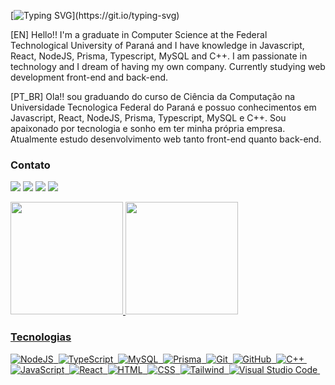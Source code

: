 <!-- <img width=100% src="https://capsule-render.vercel.app/api?type=waving&color=125DB3&height=120&section=header"/> -->

[![Typing SVG](https://readme-typing-svg.herokuapp.com/?color=0077FF&size=25&vCenter=true&width=1000&lines=Olá,+seja+bem+vindo!)](https://git.io/typing-svg)

[EN] Hello!! I'm a graduate in Computer Science at the Federal Technological University of Paraná and I have knowledge in Javascript, React, NodeJS, Prisma, Typescript, MySQL and C++. I am passionate in technology and I dream of having my own company. Currently studying web development front-end and back-end.

[PT_BR] Ola!! sou graduando do curso de Ciência da Computação na Universidade Tecnologica Federal do Paraná e possuo conhecimentos em Javascript, React, NodeJS, Prisma, Typescript, MySQL e C++. Sou apaixonado por tecnologia e sonho em ter minha própria empresa. Atualmente estudo desenvolvimento web tanto front-end quanto back-end.


### Contato
<a href = "https://wa.me/5544997214954"><img src="https://img.shields.io/badge/-Whatsapp-%230077B5?style=for-the-badge&logo=whatsapp&logoColor=white" target="_blank"></a>
<a href="https://www.instagram.com/di0go_rodrigues" target="_blank"><img src="https://img.shields.io/badge/-Instagram-%230077B5?style=for-the-badge&logo=instagram&logoColor=white&backgroundoolor=" target="_blank"></a>
<a href = "mailto:diogorodrigueslife@gmail.com"><img src="https://img.shields.io/badge/-Gmail-%230077B5?style=for-the-badge&logo=gmail&logoColor=white" target="_blank"></a>
<a href="https://www.linkedin.com/in/diogorodriguees" target="_blank"><img src="https://img.shields.io/badge/-LinkedIn-%230077B5?style=for-the-badge&logo=linkedin&logoColor=white" target="_blank"></a>  

<a href="https://github.com/DiogoRodriguees">
<img height="180em"  src="https://github-readme-stats.vercel.app/api?username=DiogoRodriguees&show_icons=true&theme=github_dark&include_all_commits=true&count_private=true&hide_border=true&title_color=0077FF"/>
   
<img height="180em" src="https://github-readme-stats.vercel.app/api/top-langs/?username=DiogoRodriguees&layout=compact&langs_count=7&theme=github_dark&hide=C,Makefile&hide_border=true&title_color=0077FF"/>
     
### Tecnologias  
![NodeJS](https://img.shields.io/badge/-Node.js-%2320232a.svg?style=for-the-badge&logo=node.js)&nbsp;
![TypeScript](https://img.shields.io/badge/-TypeScript-%2320232a.svg?style=for-the-badge&logo=typescript)&nbsp;
![MySQL](https://img.shields.io/badge/-MySQL-%2320232a.svg?style=for-the-badge&logo=mysql)&nbsp;
![Prisma](https://img.shields.io/badge/-Prisma-%2320232a.svg?style=for-the-badge&logo=prisma)&nbsp;
![Git](https://img.shields.io/badge/-Git-%2320232a.svg?style=for-the-badge&logo=git)&nbsp;
![GitHub](https://img.shields.io/badge/-GitHub-%2320232a.svg?style=for-the-badge&logo=github)&nbsp;
![C++](https://img.shields.io/badge/-C++-%2320232a.svg?style=for-the-badge&logo=C%2B%2B&logoColor=00599C)&nbsp;
![JavaScript](https://img.shields.io/badge/-JavaScript-%2320232a.svg?style=for-the-badge&logo=javascript)&nbsp;
![React](https://img.shields.io/badge/-React-%2320232a.svg?style=for-the-badge&logo=react)&nbsp;
![HTML](https://img.shields.io/badge/-HTML-%2320232a.svg?style=for-the-badge&logo=HTML5)&nbsp;
![CSS](https://img.shields.io/badge/-CSS-%2320232a.svg?style=for-the-badge&logo=CSS3&logoColor=1572B6)&nbsp;
![Tailwind](https://img.shields.io/badge/-Tailwind-%2320232a.svg?style=for-the-badge&logo=tailwindcss)&nbsp;
![Visual Studio Code](https://img.shields.io/badge/-Visual%20Studio%20Code-%2320232a.svg?style=for-the-badge&logo=visual-studio-code&logoColor=007ACC)&nbsp;


<!--    <img width=100% src="https://capsule-render.vercel.app/api?type=waving&color=125DB3&height=120&section=footer"/> -->
